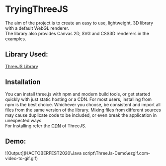 # TryingThreeJS
The aim of the project is to create an easy to use, lightweight, 3D library with a default WebGL renderer.<br> 
The library also provides Canvas 2D, SVG and CSS3D renderers in the examples.

## Library Used:
[ThreeJS Library](https://github.com/mrdoob/three.js)

## Installation
You can install three.js with npm and modern build tools, or get started quickly with just static hosting or a CDN.
For most users, installing from npm is the best choice. Whichever you choose, be consistent and import all files from the same version of the library.
Mixing files from different sources may cause duplicate code to be included, or even break the application in unexpected ways. <br>
For Installing refer the [CDN](https://threejs.org/docs/#manual/en/introduction/Installation) of ThreeJS.

## Demo:
![Output](HACTOBERFEST2020\Java script\ThreeJs-Demo\ezgif.com-video-to-gif.gif)
